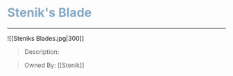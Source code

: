 <h1><font color="#87AAC4"> Stenik's Blade </font></h1>

___

![[Steniks Blades.jpg|300]]

> Description:
>

>Owned By:
> [[Stenik]]